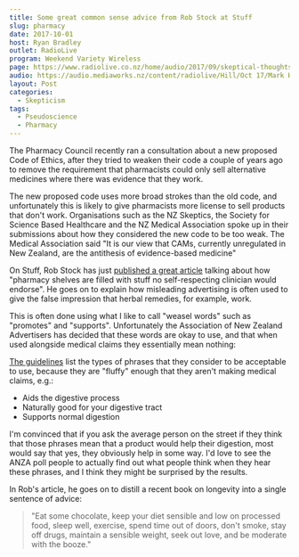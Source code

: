 ```yaml
---
title: Some great common sense advice from Rob Stock at Stuff
slug: pharmacy
date: 2017-10-01
host: Ryan Bradley
outlet: RadioLive
program: Weekend Variety Wireless
page: https://www.radiolive.co.nz/home/audio/2017/09/skeptical-thoughts.html
audio: https://audio.mediaworks.nz/content/radiolive/Hill/Oct 17/Mark HoneyChurch 1_10_17.mp3
layout: Post
categories:
  - Skepticism
tags:
  - Pseudoscience
  - Pharmacy
---
```


The Pharmacy Council recently ran a consultation about a new proposed Code of Ethics, after they tried to weaken their code a couple of years ago to remove the requirement that pharmacists could only sell alternative medicines where there was evidence that they work.

<!-- more -->

The new proposed code uses more broad strokes than the old code, and unfortunately this is likely to give pharmacists more license to sell products that don't work. Organisations such as the NZ Skeptics, the Society for Science Based Healthcare and the NZ Medical Association spoke up in their submissions about how they considered the new code to be too weak. The Medical Association said "It is our view that CAMs, currently unregulated in New Zealand, are the antithesis of evidence-based medicine"

On Stuff, Rob Stock has just [published a great article](https://www.stuff.co.nz/business/money/97243330/rob-stock-the-pharmacy-trap) talking about how "pharmacy shelves are filled with stuff no self-respecting clinician would endorse". He goes on to explain how misleading advertising is often used to give the false impression that herbal remedies, for example, work.

This is often done using what I like to call "weasel words" such as "promotes" and "supports". Unfortunately the Association of New Zealand Advertisers has decided that these words are okay to use, and that when used alongside medical claims they essentially mean nothing:

[The guidelines](http://www.anza.co.nz/Section?Action=View&Section_id=45) list the types of phrases that they consider to be acceptable to use, because they are "fluffy" enough that they aren't making medical claims, e.g.:

- Aids the digestive process
- Naturally good for your digestive tract
- Supports normal digestion

I'm convinced that if you ask the average person on the street if they think that those phrases mean that a product would help their digestion, most would say that yes, they obviously help in some way. I'd love to see the ANZA poll people to actually find out what people think when they hear these phrases, and I think they might be surprised by the results.

In Rob's article, he goes on to distill a recent book on longevity into a single sentence of advice:

> "Eat some chocolate, keep your diet sensible and low on processed food, sleep well, exercise, spend time out of doors, don't smoke, stay off drugs, maintain a sensible weight, seek out love, and be moderate with the booze."

